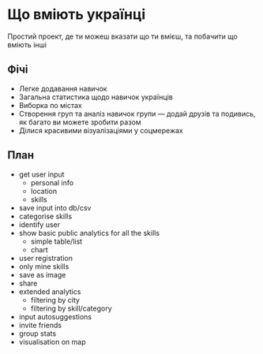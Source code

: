 # Що вміють українці

Простий проект, де ти можеш вказати що ти вмієш, та побачити що вміють інші

## Фічі

- Легке додавання навичок
- Загальна статистика щодо навичок українців
- Виборка по містах
- Створення груп та аналіз навичок групи — додай друзів та подивись, як багато ви можете зробити разом
- Ділися красивими візуалізаціями у соцмережах

## План

- get user input
	- personal info
	- location
	- skills
- save input into db/csv
- categorise skills
- identify user
- show basic public analytics for all the skills
	- simple table/list
	- chart
- user registration
- only mine skills
- save as image
- share
- extended analytics
	- filtering by city
	- filtering by skill/category
- input autosuggestions
- invite friends
- group stats
- visualisation on map
